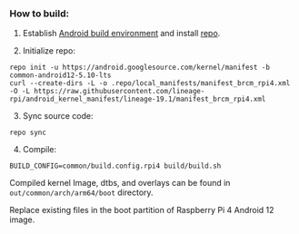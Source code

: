 ### How to build:

1. Establish [Android build environment](https://source.android.com/setup/initializing) and install [repo](https://source.android.com/docs/setup/develop#installing-repo).

2. Initialize repo:

```
repo init -u https://android.googlesource.com/kernel/manifest -b common-android12-5.10-lts
curl --create-dirs -L -o .repo/local_manifests/manifest_brcm_rpi4.xml -O -L https://raw.githubusercontent.com/lineage-rpi/android_kernel_manifest/lineage-19.1/manifest_brcm_rpi4.xml
```

3. Sync source code:

```
repo sync
```

4. Compile:

```
BUILD_CONFIG=common/build.config.rpi4 build/build.sh
```

Compiled kernel Image, dtbs, and overlays can be found in `out/common/arch/arm64/boot` directory.

Replace existing files in the boot partition of Raspberry Pi 4 Android 12 image.
